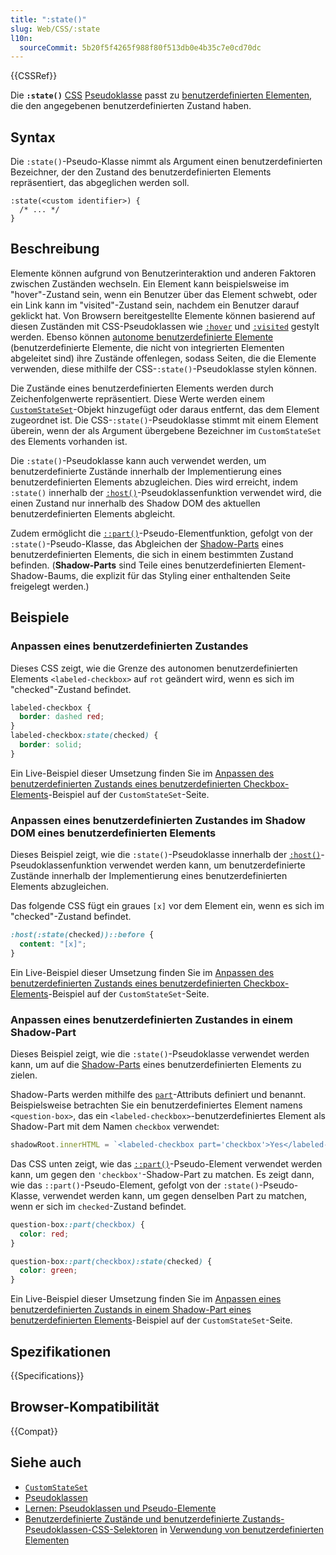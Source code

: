 ```yaml
---
title: ":state()"
slug: Web/CSS/:state
l10n:
  sourceCommit: 5b20f5f4265f988f80f513db0e4b35c7e0cd70dc
---
```


{{CSSRef}}

Die **`:state()`** [CSS](/de/docs/Web/CSS) [Pseudoklasse](/de/docs/Web/CSS/Pseudo-classes) passt zu [benutzerdefinierten Elementen](/de/docs/Web/API/Web_components/Using_custom_elements), die den angegebenen benutzerdefinierten Zustand haben.

## Syntax

Die `:state()`-Pseudo-Klasse nimmt als Argument einen benutzerdefinierten Bezeichner, der den Zustand des benutzerdefinierten Elements repräsentiert, das abgeglichen werden soll.

```css-nolint
:state(<custom identifier>) {
  /* ... */
}
```

## Beschreibung

Elemente können aufgrund von Benutzerinteraktion und anderen Faktoren zwischen Zuständen wechseln. Ein Element kann beispielsweise im "hover"-Zustand sein, wenn ein Benutzer über das Element schwebt, oder ein Link kann im "visited"-Zustand sein, nachdem ein Benutzer darauf geklickt hat. Von Browsern bereitgestellte Elemente können basierend auf diesen Zuständen mit CSS-Pseudoklassen wie [`:hover`](/de/docs/Web/CSS/:hover) und [`:visited`](/de/docs/Web/CSS/:visited) gestylt werden. Ebenso können [autonome benutzerdefinierte Elemente](/de/docs/Web/API/Web_components/Using_custom_elements#types_of_custom_element) (benutzerdefinierte Elemente, die nicht von integrierten Elementen abgeleitet sind) ihre Zustände offenlegen, sodass Seiten, die die Elemente verwenden, diese mithilfe der CSS-`:state()`-Pseudoklasse stylen können.

Die Zustände eines benutzerdefinierten Elements werden durch Zeichenfolgenwerte repräsentiert. Diese Werte werden einem [`CustomStateSet`](/de/docs/Web/API/CustomStateSet)-Objekt hinzugefügt oder daraus entfernt, das dem Element zugeordnet ist. Die CSS-`:state()`-Pseudoklasse stimmt mit einem Element überein, wenn der als Argument übergebene Bezeichner im `CustomStateSet` des Elements vorhanden ist.

Die `:state()`-Pseudoklasse kann auch verwendet werden, um benutzerdefinierte Zustände innerhalb der Implementierung eines benutzerdefinierten Elements abzugleichen. Dies wird erreicht, indem `:state()` innerhalb der [`:host()`](/de/docs/Web/CSS/:host_function)-Pseudoklassenfunktion verwendet wird, die einen Zustand nur innerhalb des Shadow DOM des aktuellen benutzerdefinierten Elements abgleicht.

Zudem ermöglicht die [`::part()`](/de/docs/Web/CSS/::part)-Pseudo-Elementfunktion, gefolgt von der `:state()`-Pseudo-Klasse, das Abgleichen der [Shadow-Parts](/de/docs/Web/CSS/CSS_shadow_parts) eines benutzerdefinierten Elements, die sich in einem bestimmten Zustand befinden. (**Shadow-Parts** sind Teile eines benutzerdefinierten Element-Shadow-Baums, die explizit für das Styling einer enthaltenden Seite freigelegt werden.)

## Beispiele

### Anpassen eines benutzerdefinierten Zustandes

Dieses CSS zeigt, wie die Grenze des autonomen benutzerdefinierten Elements `<labeled-checkbox>` auf `rot` geändert wird, wenn es sich im "checked"-Zustand befindet.

```css
labeled-checkbox {
  border: dashed red;
}
labeled-checkbox:state(checked) {
  border: solid;
}
```

Ein Live-Beispiel dieser Umsetzung finden Sie im [Anpassen des benutzerdefinierten Zustands eines benutzerdefinierten Checkbox-Elements](/de/docs/Web/API/CustomStateSet#matching_the_custom_state_of_a_custom_checkbox_element)-Beispiel auf der `CustomStateSet`-Seite.

### Anpassen eines benutzerdefinierten Zustandes im Shadow DOM eines benutzerdefinierten Elements

Dieses Beispiel zeigt, wie die `:state()`-Pseudoklasse innerhalb der [`:host()`](/de/docs/Web/CSS/:host_function)-Pseudoklassenfunktion verwendet werden kann, um benutzerdefinierte Zustände innerhalb der Implementierung eines benutzerdefinierten Elements abzugleichen.

Das folgende CSS fügt ein graues `[x]` vor dem Element ein, wenn es sich im "checked"-Zustand befindet.

```css
:host(:state(checked))::before {
  content: "[x]";
}
```

Ein Live-Beispiel dieser Umsetzung finden Sie im [Anpassen des benutzerdefinierten Zustands eines benutzerdefinierten Checkbox-Elements](/de/docs/Web/API/CustomStateSet#matching_the_custom_state_of_a_custom_checkbox_element)-Beispiel auf der `CustomStateSet`-Seite.

### Anpassen eines benutzerdefinierten Zustandes in einem Shadow-Part

Dieses Beispiel zeigt, wie die `:state()`-Pseudoklasse verwendet werden kann, um auf die [Shadow-Parts](/de/docs/Web/CSS/CSS_shadow_parts) eines benutzerdefinierten Elements zu zielen.

Shadow-Parts werden mithilfe des [`part`](/de/docs/Web/HTML/Global_attributes/part)-Attributs definiert und benannt. Beispielsweise betrachten Sie ein benutzerdefiniertes Element namens `<question-box>`, das ein `<labeled-checkbox>`-benutzerdefiniertes Element als Shadow-Part mit dem Namen `checkbox` verwendet:

```js
shadowRoot.innerHTML = `<labeled-checkbox part='checkbox'>Yes</labeled-checkbox>`;
```

Das CSS unten zeigt, wie das [`::part()`](/de/docs/Web/CSS/::part)-Pseudo-Element verwendet werden kann, um gegen den `'checkbox'`-Shadow-Part zu matchen. Es zeigt dann, wie das `::part()`-Pseudo-Element, gefolgt von der `:state()`-Pseudo-Klasse, verwendet werden kann, um gegen denselben Part zu matchen, wenn er sich im `checked`-Zustand befindet.

```css
question-box::part(checkbox) {
  color: red;
}

question-box::part(checkbox):state(checked) {
  color: green;
}
```

Ein Live-Beispiel dieser Umsetzung finden Sie im [Anpassen eines benutzerdefinierten Zustands in einem Shadow-Part eines benutzerdefinierten Elements](/de/docs/Web/API/CustomStateSet#matching_a_custom_state_in_a_shadow_part_of_a_custom_element)-Beispiel auf der `CustomStateSet`-Seite.

## Spezifikationen

{{Specifications}}

## Browser-Kompatibilität

{{Compat}}

## Siehe auch

- [`CustomStateSet`](/de/docs/Web/API/CustomStateSet)
- [Pseudoklassen](/de/docs/Web/CSS/Pseudo-classes)
- [Lernen: Pseudoklassen und Pseudo-Elemente](/de/docs/Learn_web_development/Core/Styling_basics/Pseudo_classes_and_elements)
- [Benutzerdefinierte Zustände und benutzerdefinierte Zustands-Pseudoklassen-CSS-Selektoren](/de/docs/Web/API/Web_components/Using_custom_elements#custom_states_and_custom_state_pseudo-class_css_selectors) in [Verwendung von benutzerdefinierten Elementen](/de/docs/Web/API/Web_components/Using_custom_elements)
